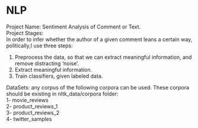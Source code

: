 # NLP
Project Name: Sentiment Analysis of Comment or Text. <br>
Project Stages:<br>
In order to infer whether the author of a given comment leans a certain way, politically,I use three steps: <br>
1. Preprocess the data, so that we can extract meaningful information, and remove distracting ‘noise’. 
2. Extract meaningful information. 
3. Train classifiers, given labeled data.

DataSets:
any corpus of the following corpora can be used. These corpora should be existing in nltk_data/corpora folder: <br>
    1- movie_reviews <br>
    2- product_reviews_1 <br>
    3- product_reviews_2 <br>
    4- twitter_samples <br>
